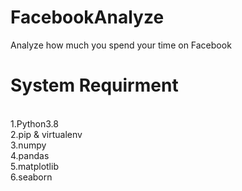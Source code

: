 # FacebookAnalyze
Analyze how much you spend your time on Facebook
<br>
# System Requirment
<br>
1.Python3.8<br>
2.pip & virtualenv<br>
3.numpy<br>
4.pandas<br>
5.matplotlib<br>
6.seaborn
<br>

